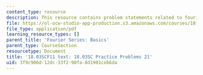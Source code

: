 ```yaml
---
content_type: resource
description: This resource contains problem statements related to fourier series.
file: https://ol-ocw-studio-app-production.s3.amazonaws.com/courses/18-03sc-differential-equations-fall-2011/3f9c906d12dc33f290fa8d1901ceb6da_MIT18_03SCF11_rec_13s21.pdf
file_type: application/pdf
learning_resource_types: []
parent_title: 'Fourier Series: Basics'
parent_type: CourseSection
resourcetype: Document
title: '18.03SCF11 text: 18.03SC Practice Problems 21'
uid: 3f9c906d-12dc-33f2-90fa-8d1901ceb6da
---
```

